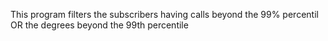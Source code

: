 This program filters the subscribers having calls beyond the 99% percentil OR the degrees beyond the 99th percentile 
